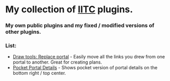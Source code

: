 # My collection of [IITC](https://iitc.app) plugins.

### My own public plugins and my fixed / modified versions of other plugins.

### List:
- [Draw tools: Replace portal](./dt-replace-portal) - Easily move all the links you drew from one portal to another. Great for creating plans.
- [Pocket Portal Details](./pocket-portal-details) - Shows pocket version of portal details on the bottom right / top center.